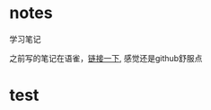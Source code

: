 # notes
学习笔记

之前写的笔记在语雀，[链接一下](https://www.yuque.com/books/share/e7056bc3-56fb-477f-a268-ad17ce7f60e2?#),
感觉还是github舒服点

# test
